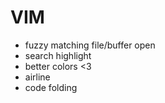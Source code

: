 VIM
===

* fuzzy matching file/buffer open
* search highlight
* better colors <3
* airline
* code folding


